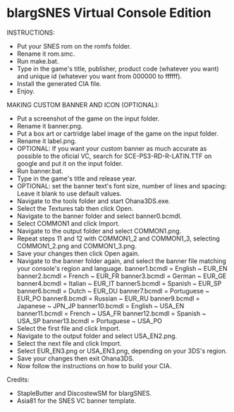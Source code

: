 # blargSNES Virtual Console Edition

INSTRUCTIONS:
-  Put your SNES rom on the romfs folder.
-  Rename it rom.smc.
- Run make.bat.
- Type in the game's title, publisher, product code (whatever you want) and unique id (whatever you want from 000000 to ffffff).
- Install the generated CIA file.
- Enjoy.


MAKING CUSTOM BANNER AND ICON (OPTIONAL):
-  Put a screenshot of the game on the input folder.
- Rename it banner.png.
- Put a box art or cartridge label image of the game on the input folder.
- Rename it label.png.
- OPTIONAL: If you want your custom banner as much accurate as possible to the oficial VC, search for SCE-PS3-RD-R-LATIN.TTF on google
   and put it on the input folder.
- Run banner.bat.
- Type in the game's title and release year.
- OPTIONAL: set the banner text's font size, number of lines and spacing: Leave it blank to use default values.
- Navigate to the tools folder and start Ohana3DS.exe.
- Select the Textures tab then click Open.
- Navigate to the banner folder and select banner0.bcmdl.
- Select COMMON1 and click Import.
- Navigate to the output folder and select COMMON1.png.
- Repeat steps 11 and 12 with COMMON1_2 and COMMON1_3, selecting COMMON1_2.png and COMMON1_3.png.
- Save your changes then click Open again.
- Navigate to the banner folder again, and select the banner file matching your console's region and language.
    banner1.bcmdl = English ~ EUR_EN
    banner2.bcmdl = French ~ EUR_FR
    banner3.bcmdl = German ~ EUR_GE
    banner4.bcmdl = Italian ~ EUR_IT
    banner5.bcmdl = Spanish ~ EUR_SP
    banner6.bcmdl = Dutch ~ EUR_DU
    banner7.bcmdl = Portuguese ~ EUR_PO
    banner8.bcmdl = Russian ~ EUR_RU
    banner9.bcmdl = Japanese ~ JPN_JP
    banner10.bcmdl = English ~ USA_EN
    banner11.bcmdl = French ~ USA_FR
    banner12.bcmdl = Spanish ~ USA_SP
    banner13.bcmdl = Portuguese ~ USA_PO
- Select the first file and click Import.
- Navigate to the output folder and select USA_EN2.png.
- Select the next file and click Import.
- Select EUR_EN3.png or USA_EN3.png, depending on your 3DS's region.
- Save your changes then exit Ohana3DS.
- Now follow the instructions on how to build your CIA.


Credits:
- StapleButter and DiscostewSM for blargSNES.
- Asia81 for the SNES VC banner template.

